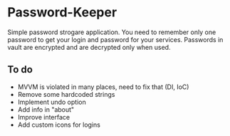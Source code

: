 # Password-Keeper

Simple password strogare application. You need to remember only one password to get your login and password for your services. Passwords in vault are encrypted and are decrypted only when used.

## To do

- MVVM is violated in many places, need to fix that (DI, IoC)
- Remove some hardcoded strings
- Implement undo option
- Add info in "about"
- Improve interface
- Add custom icons for logins